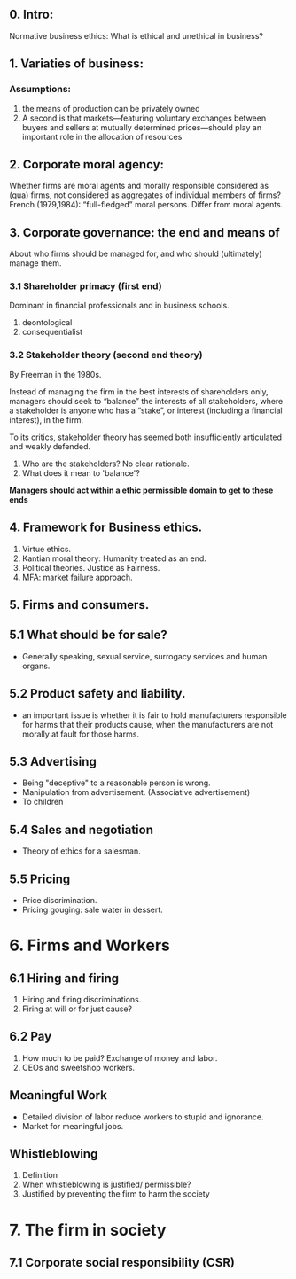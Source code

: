## 0. Intro:

Normative business ethics:
What is ethical and unethical in business?

## 1. Variaties of business:
### Assumptions:	
1. the means of production can be privately owned 
2. A second is that markets—featuring voluntary exchanges between buyers and sellers at mutually determined prices—should play an important role in the allocation of resources

## 2. Corporate moral agency:
Whether firms are moral agents and morally responsible considered as (qua) firms, not considered as aggregates of individual members of firms?
French (1979,1984): “full-fledged” moral persons. Differ from moral agents. 

## 3. Corporate governance: the end and means of
About who firms should be managed for, and who should (ultimately) manage them.

### 3.1 Shareholder primacy (first end)
Dominant in financial professionals and in business schools.
1. deontological
2. consequentialist 

### 3.2 Stakeholder theory (second end theory)
By Freeman in the 1980s.

Instead of managing the firm in the best interests of shareholders only, managers should seek to “balance” the interests of all stakeholders, where a stakeholder is anyone who has a “stake”, or interest (including a financial interest), in the firm.

To its critics, stakeholder theory has seemed both insufficiently articulated and weakly defended.
1. Who are the stakeholders? No clear rationale.
2. What does it mean to 'balance'? 

**Managers should act within a ethic permissible domain to get to these ends**

## 4. Framework for Business ethics.
1. Virtue ethics.
2. Kantian moral theory: Humanity treated as an end.
3. Political theories. Justice as Fairness.
4. MFA: market failure approach.

## 5. Firms and consumers.
## 5.1 What should  be for sale?
- Generally speaking, sexual service, surrogacy services and human organs.

## 5.2 Product safety and liability.
- an important issue is whether it is fair to hold manufacturers responsible for harms that their products cause, when the manufacturers are not morally at fault for those harms.

## 5.3 Advertising
- Being "deceptive"  to a reasonable person is wrong.
- Manipulation from advertisement. (Associative advertisement)
- To children

## 5.4 Sales and negotiation
- Theory of ethics for a salesman.

## 5.5 Pricing
- Price discrimination.
- Pricing gouging: sale water in dessert.

# 6. Firms and Workers
## 6.1 Hiring and firing
1. Hiring and firing discriminations. 
2. Firing at will or for just cause?
## 6.2 Pay
1. How much to be paid? Exchange of money and labor.
2. CEOs and sweetshop workers.
## Meaningful Work
- Detailed division of labor reduce workers to stupid and ignorance.
- Market for meaningful jobs. 
## Whistleblowing
1. Definition
2. When whistleblowing is justified/ permissible?
3. Justified by preventing the firm to harm the society

# 7. The firm in society
## 7.1 Corporate social responsibility (CSR)

<!--stackedit_data:
eyJoaXN0b3J5IjpbLTYxMDAzMDg5MSw2NTE0NzUzMTgsLTcyMz
czODY2MiwtMTQyNTY4ODk3MiwtMTcyNzg3OTUwNCwtMzgyMTI1
Mjk5LDYyNTcxMjU1NywzMjA4MjMxMzYsLTExNzU4NDU1ODQsMz
M0NDIxNzYxLC0xODMzNjM2Mjk2LDEwNTY3MzE3MjEsMzEyNjg5
MTEyLDE1MTQxMTE3MjMsLTE3ODgyNDgwNjcsMzI3NTgwMjY1XX
0=
-->